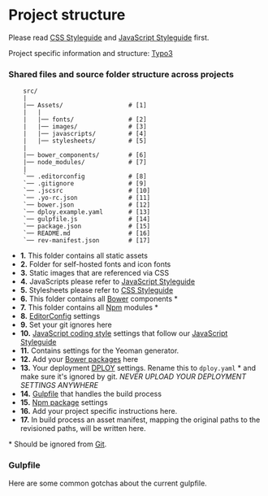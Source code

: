 # Project structure

Please read [CSS Styleguide](/docs/css/) and [JavaScript Styleguide](/docs/js/)  first.

Project specific information and structure: [Typo3](typo3/)


### Shared files and source folder structure across projects

```
    src/
    |
    |── Assets/                  # [1]
    |   |
    |   |── fonts/               # [2]
    |   |── images/              # [3]
    |   |── javascripts/         # [4]
    |   |── stylesheets/         # [5]    
    |
    |── bower_components/        # [6]   
    |── node_modules/            # [7]   
    |
    `── .editorconfig            # [8]
    `── .gitignore               # [9]
    `── .jscsrc                  # [10]
    `── .yo-rc.json              # [11]
    `── bower.json               # [12]
    `── dploy.example.yaml       # [13]
    `── gulpfile.js              # [14]
    `── package.json             # [15]
    `── README.md                # [16]
    `── rev-manifest.json        # [17]
```

* **1.** This folder contains all static assets
* **2.** Folder for self-hosted fonts and icon fonts
* **3.** Static images that are referenced via CSS
* **4.** JavaScripts please refer to [JavaScript Styleguide](/docs/js/)
* **5.** Stylesheets please refer to [CSS Styleguide](/docs/css/)
* **6.** This folder contains all [Bower](http://bower.io) components *
* **7.** This folder contains all [Npm](https://www.npmjs.com/) modules *
* **8.** [EditorConfig](http://editorconfig.org/) settings
* **9.** Set your git ignores here
* **10.** [JavaScript coding style](http://jscs.info/overview.html) settings that follow our [JavaScript Styleguide](../js/)
* **11.** Contains settings for the Yeoman generator.
* **12.** Add your [Bower packages](http://bower.io/#save-packages) here
* **13.** Your deployment [DPLOY](https://leanmeanfightingmachine.github.io/dploy/) settings. Rename this to `dploy.yaml` * and make sure it's ignored by git. _NEVER UPLOAD YOUR DEPLOYMENT SETTINGS ANYWHERE_
* **14.** [Gulpfile](http://gulpjs.com/) that handles the build process 
* **15.** [Npm package](https://docs.npmjs.com/getting-started/installing-npm-packages-locally) settings
* **16.** Add your project specific instructions here.
* **17.** In build process an asset manifest, mapping the original paths to the revisioned paths, will be written here.

\* Should be ignored from [Git](http://git-scm.com/).


### Gulpfile

Here are some common gotchas about the current gulpfile.

